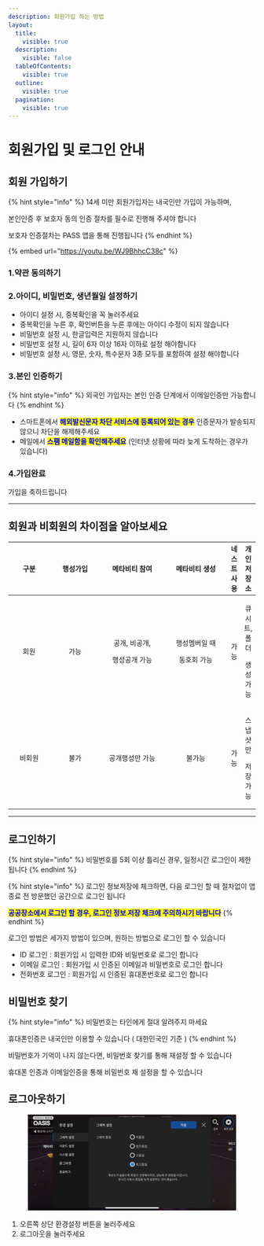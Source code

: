```yaml
---
description: 회원가입 하는 방법
layout:
  title:
    visible: true
  description:
    visible: false
  tableOfContents:
    visible: true
  outline:
    visible: true
  pagination:
    visible: true
---
```


# 회원가입 및 로그인 안내

## 회원 가입하기

{% hint style="info" %}
14세 미만 회원가입자는 내국인만 가입이 가능하며,

본인인증 후 보호자 동의 인증 절차를 필수로 진행해 주셔야 합니다

보호자 인증절차는 PASS 앱을 통해 진행됩니다
{% endhint %}

{% embed url="https://youtu.be/WJ9BhhcC38c" %}

### 1.약관 동의하기

### 2.아이디, 비밀번호, 생년월일 설정하기

* 아이디 설정 시, 중복확인을 꼭 눌러주세요
* 중복확인을 누른 후, 확인버튼을 누른 후에는 아이디 수정이 되지 않습니다
* 비밀번호 설정 시, 한글입력은 지원하지 않습니다
* 비밀번호 설정 시, 길이 6자 이상 16자 이하로 설정 해야합니다
* 비밀번호 설정 시, 영문, 숫자, 특수문자 3종 모두를 포함하여 설정 해야합니다

### 3.본인 인증하기

{% hint style="info" %}
외국인 가입자는 본인 인증 단계에서 이메일인증만 가능합니다
{% endhint %}

* 스마트폰에서 <mark style="color:blue;">**해외발신문자 차단 서비스에 등록되어 있는 경우**</mark> 인증문자가 발송되지 않으니 차단을 해제해주세요
* 메일에서 <mark style="color:blue;">**스팸 메일함을 확인해주세요**</mark> (인터넷 상황에 따라 늦게 도착하는 경우가 있습니다)

### 4.가입완료

가입을 축하드립니다

***

## 회원과 비회원의 차이점을 알아보세요

<table><thead><tr><th width="89" align="center">구분</th><th width="112" align="center">행성가입</th><th width="147" align="center">메타비티 참여</th><th width="147" align="center">메타비티 생성</th><th align="center">네스트 사용</th><th align="center">개인 저장소</th></tr></thead><tbody><tr><td align="center">회원</td><td align="center">가능</td><td align="center"><p>공개, 비공개,</p><p>행성공개 가능</p></td><td align="center"><p>행성멤버일 때</p><p>동호회 가능</p></td><td align="center">가능</td><td align="center"><p>큐시트, 폴더</p><p>생성 가능</p></td></tr><tr><td align="center">비회원</td><td align="center">불가</td><td align="center">공개행성만 가능</td><td align="center">불가능</td><td align="center">가능</td><td align="center"><p>스냅샷만</p><p>저장 가능</p></td></tr></tbody></table>

***

## 로그인하기

{% hint style="info" %}
비밀번호를 5회 이상 틀리신 경우, 일정시간 로그인이 제한됩니다
{% endhint %}

{% hint style="info" %}
로그인 정보저장에 체크하면, 다음 로그인 할 때 절차없이 앱 종료 전 방문했던 공간으로 로그인 됩니다

<mark style="color:blue;">**공공장소에서 로그인 할 경우,  로그인 정보 저장 체크에 주의하시기 바랍니다**</mark>
{% endhint %}

로그인 방법은 세가지 방법이 있으며, 원하는 방법으로 로그인 할 수 있습니다

* ID 로그인 : 회원가입 시 입력한 ID와 비밀번호로 로그인 합니다&#x20;
* 이메일 로그인 : 회원가입 시 인증된 이메일과 비밀번호로 로그인 합니다
* 전화번호 로그인 : 회원가입 시 인증된 휴대폰번호로 로그인 합니다

## 비밀번호 찾기

{% hint style="info" %}
비밀번호는 타인에게 절대 알려주지 마세요

휴대폰인증은 내국인만 이용할 수 있습니다 ( 대한민국인 기준 )
{% endhint %}

비밀번호가 기억이 나지 않는다면, 비밀번호 찾기를 통해 재설정 할 수 있습니다

휴대폰 인증과 이메일인증을 통해 비밀번호 재 설정을 할 수 있습니다





## 로그아웃하기

<figure><img src="../.gitbook/assets/IMG_1192 (1).PNG" alt=""><figcaption></figcaption></figure>

1. 오른쪽 상단 환경설정 버튼을 눌러주세요
2. 로그아웃을 눌러주세요

